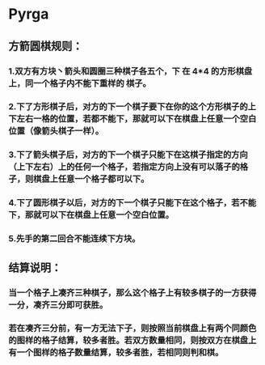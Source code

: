 # Pyrga

###

## 方箭圆棋规则：

### 1.双方有方块丶箭头和圆圈三种棋子各五个，下 在 4\*4 的方形棋盘上，同一个格子内不能下重样的 棋子。

### 2.下了方形棋子后，对方的下一个棋子要下在你的这个方形棋子的上下左右一格的位置，若都不能下，那就可以下在棋盘上任意一个空白位置（像箭头棋子一样）。

### 3.下了箭头棋子后，对方的下一个棋子只能下在这棋子指定的方向（上下左右）上的任何一个格子，若指定方向上没有可以落子的格子，则棋盘上任意一个格子都可以下。

### 4.下了圆形棋子以后，对方的下一个棋子只能下在这个格子，若不能下，那就可以下在棋盘上任意一个空白位置。

### 5.先手的第二回合不能连续下方块。

###

## 结算说明：

### 当一个格子上凑齐三种棋子，那么这个格子上有较多棋子的一方获得一分，凑齐三分即可获胜。

### 若在凑齐三分前，有一方无法下子，则按照当前棋盘上有两个同颜色的图样的格子结算，较多者胜。若双方数量相同，则按双方在棋盘上有一个图样的格子数量结算，较多者胜，若相同则判和棋。

